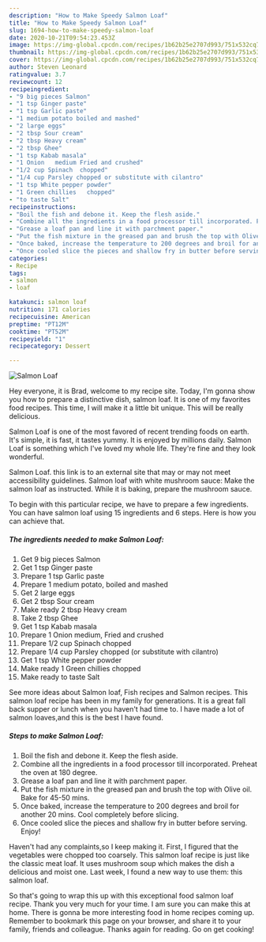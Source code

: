 ```yaml
---
description: "How to Make Speedy Salmon Loaf"
title: "How to Make Speedy Salmon Loaf"
slug: 1694-how-to-make-speedy-salmon-loaf
date: 2020-10-21T09:54:23.453Z
image: https://img-global.cpcdn.com/recipes/1b62b25e2707d993/751x532cq70/salmon-loaf-recipe-main-photo.jpg
thumbnail: https://img-global.cpcdn.com/recipes/1b62b25e2707d993/751x532cq70/salmon-loaf-recipe-main-photo.jpg
cover: https://img-global.cpcdn.com/recipes/1b62b25e2707d993/751x532cq70/salmon-loaf-recipe-main-photo.jpg
author: Steven Leonard
ratingvalue: 3.7
reviewcount: 12
recipeingredient:
- "9 big pieces Salmon"
- "1 tsp Ginger paste"
- "1 tsp Garlic paste"
- "1 medium potato boiled and mashed"
- "2 large eggs"
- "2 tbsp Sour cream"
- "2 tbsp Heavy cream"
- "2 tbsp Ghee"
- "1 tsp Kabab masala"
- "1 Onion   medium Fried and crushed"
- "1/2 cup Spinach  chopped"
- "1/4 cup Parsley chopped or substitute with cilantro"
- "1 tsp White pepper powder"
- "1 Green chillies   chopped"
- "to taste Salt"
recipeinstructions:
- "Boil the fish and debone it. Keep the flesh aside."
- "Combine all the ingredients in a food processor till incorporated. Preheat the oven at 180 degree."
- "Grease a loaf pan and line it with parchment paper."
- "Put the fish mixture in the greased pan and brush the top with Olive oil. Bake for 45-50 mins."
- "Once baked, increase the temperature to 200 degrees and broil for another 20 mins. Cool completely before slicing."
- "Once cooled slice the pieces and shallow fry in butter before serving. Enjoy!"
categories:
- Recipe
tags:
- salmon
- loaf

katakunci: salmon loaf 
nutrition: 171 calories
recipecuisine: American
preptime: "PT12M"
cooktime: "PT52M"
recipeyield: "1"
recipecategory: Dessert

---
```



![Salmon Loaf](https://img-global.cpcdn.com/recipes/1b62b25e2707d993/751x532cq70/salmon-loaf-recipe-main-photo.jpg)

Hey everyone, it is Brad, welcome to my recipe site. Today, I'm gonna show you how to prepare a distinctive dish, salmon loaf. It is one of my favorites food recipes. This time, I will make it a little bit unique. This will be really delicious.

Salmon Loaf is one of the most favored of recent trending foods on earth. It's simple, it is fast, it tastes yummy. It is enjoyed by millions daily. Salmon Loaf is something which I've loved my whole life. They're fine and they look wonderful.

Salmon Loaf. this link is to an external site that may or may not meet accessibility guidelines. Salmon loaf with white mushroom sauce: Make the salmon loaf as instructed. While it is baking, prepare the mushroom sauce.


To begin with this particular recipe, we have to prepare a few ingredients. You can have salmon loaf using 15 ingredients and 6 steps. Here is how you can achieve that.

<!--inarticleads1-->

##### The ingredients needed to make Salmon Loaf:

1. Get 9 big pieces Salmon
1. Get 1 tsp Ginger paste
1. Prepare 1 tsp Garlic paste
1. Prepare 1 medium potato, boiled and mashed
1. Get 2 large eggs
1. Get 2 tbsp Sour cream
1. Make ready 2 tbsp Heavy cream
1. Take 2 tbsp Ghee
1. Get 1 tsp Kabab masala
1. Prepare 1 Onion   medium, Fried and crushed
1. Prepare 1/2 cup Spinach  chopped
1. Prepare 1/4 cup Parsley chopped (or substitute with cilantro)
1. Get 1 tsp White pepper powder
1. Make ready 1 Green chillies   chopped
1. Make ready to taste Salt


See more ideas about Salmon loaf, Fish recipes and Salmon recipes. This salmon loaf recipe has been in my family for generations. It is a great fall back supper or lunch when you haven&#39;t had time to. I have made a lot of salmon loaves,and this is the best I have found. 

<!--inarticleads2-->

##### Steps to make Salmon Loaf:

1. Boil the fish and debone it. Keep the flesh aside.
1. Combine all the ingredients in a food processor till incorporated. Preheat the oven at 180 degree.
1. Grease a loaf pan and line it with parchment paper.
1. Put the fish mixture in the greased pan and brush the top with Olive oil. Bake for 45-50 mins.
1. Once baked, increase the temperature to 200 degrees and broil for another 20 mins. Cool completely before slicing.
1. Once cooled slice the pieces and shallow fry in butter before serving. Enjoy!


Haven&#39;t had any complaints,so I keep making it. First, I figured that the vegetables were chopped too coarsely. This salmon loaf recipe is just like the classic meat loaf. It uses mushroom soup which makes the dish a delicious and moist one. Last week, I found a new way to use them: this salmon loaf. 

So that's going to wrap this up with this exceptional food salmon loaf recipe. Thank you very much for your time. I am sure you can make this at home. There is gonna be more interesting food in home recipes coming up. Remember to bookmark this page on your browser, and share it to your family, friends and colleague. Thanks again for reading. Go on get cooking!
